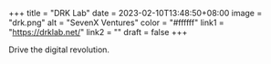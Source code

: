 +++
title = "DRK Lab"
date = 2023-02-10T13:48:50+08:00
image = "drk.png"
alt = "SevenX Ventures"
color = "#ffffff"
link1 = "https://drklab.net/"
link2 = ""
draft = false
+++

Drive the digital revolution.